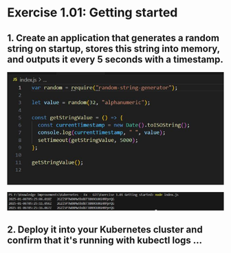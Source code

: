 # Exercise 1.01: Getting started

## 1. Create an application that generates a random string on startup, stores this string into memory, and outputs it every 5 seconds with a timestamp.

![](Images/Img1.JPG)

![](Images/Img2.JPG)

## 2. Deploy it into your Kubernetes cluster and confirm that it's running with kubectl logs ...
